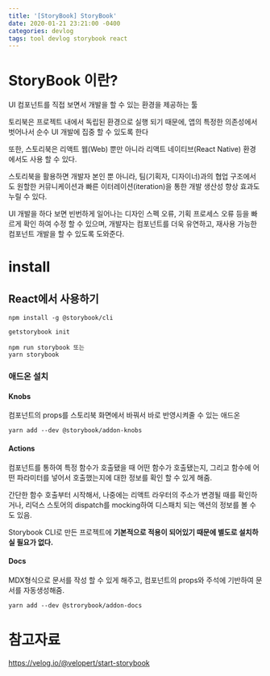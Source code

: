```yaml
---
title: '[StoryBook] StoryBook'
date: 2020-01-21 23:21:00 -0400
categories: devlog
tags: tool devlog storybook react
---
```


# StoryBook 이란?

UI 컴포넌트를 직접 보면서 개발을 할 수 있는 환경을 제공하는 툴

토리북은 프로젝트 내에서 독립된 환경으로 실행 되기 때문에, 앱의 특정한 의존성에서 벗어나서 순수 UI 개발에 집중 할 수 있도록 한다

또한, 스토리북은 리액트 웹(Web) 뿐만 아니라 리액트 네이티브(React Native) 환경에서도 사용 할 수 있다.

스토리북을 활용하면 개발자 본인 뿐 아니라, 팀(기획자, 디자이너)과의 협업 구조에서도 원할한 커뮤니케이션과 빠른 이터레이션(iteration)을 통한 개발 생산성 향상 효과도 누릴 수 있다.

UI 개발을 하다 보면 빈번하게 일어나는 디자인 스펙 오류, 기획 프로세스 오류 등을 빠르게 확인 하여 수정 할 수 있으며, 개발자는 컴포넌트를 더욱 유연하고, 재사용 가능한 컴포넌트 개발을 할 수 있도록 도와준다.

# install

## React에서 사용하기

```
npm install -g @storybook/cli

getstorybook init

npm run storybook 또는
yarn storybook
```

### 애드온 설치

#### Knobs

컴포넌트의 props를 스토리북 화면에서 바꿔서 바로 반영시켜줄 수 있는 애드온

```
yarn add --dev @storybook/addon-knobs
```

#### Actions

컴포넌트를 통하여 특정 함수가 호출됐을 때 어떤 함수가 호출됐는지, 그리고 함수에 어떤 파라미터를 넣어서 호출했는지에 대한 정보를 확인 할 수 있게 해줌.

간단한 함수 호출부터 시작해서, 나중에는 리액트 라우터의 주소가 변경될 때를 확인하거나, 리덕스 스토어의 dispatch를 mocking하여 디스패치 되는 액션의 정보를 볼 수 도 있음.

Storybook CLI로 만든 프로젝트에 **기본적으로 적용이 되어있기 때문에 별도로 설치하실 필요가 없다.**

#### Docs

MDX형식으로 문서를 작성 할 수 있게 해주고, 컴포넌트의 props와 주석에 기반하여 문서를 자동생성해줌.

```
yarn add --dev @strorybook/addon-docs
```

# 참고자료

https://velog.io/@velopert/start-storybook
